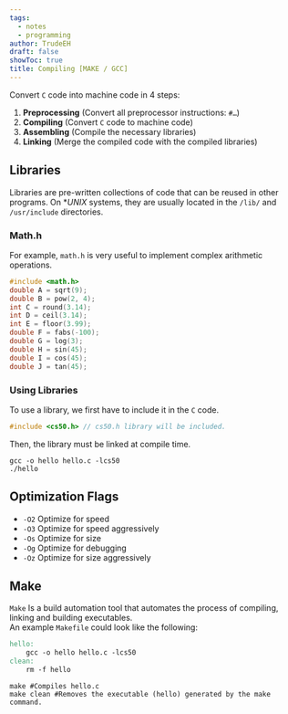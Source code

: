 ```yaml
---
tags:
  - notes
  - programming
author: TrudeEH
draft: false
showToc: true
title: Compiling [MAKE / GCC]
---
```

Convert `C` code into machine code in 4 steps:
1. **Preprocessing** (Convert all preprocessor instructions: `#…`)
2. **Compiling** (Convert `C` code to machine code)
3. **Assembling** (Compile the necessary libraries)
4. **Linking** (Merge the compiled code with the compiled libraries)

## Libraries

Libraries are pre-written collections of code that can be reused in other programs. On **UNIX* systems, they are usually located in the `/lib/` and `/usr/include` directories.

### Math.h

For example, `math.h` is very useful to implement complex arithmetic operations.

```C
#include <math.h>
double A = sqrt(9);
double B = pow(2, 4);
int C = round(3.14);
int D = ceil(3.14);
int E = floor(3.99);
double F = fabs(-100);
double G = log(3);
double H = sin(45);
double I = cos(45);
double J = tan(45);
```

### Using Libraries

To use a library, we first have to include it in the `C` code.

```C
#include <cs50.h> // cs50.h library will be included.
```

Then, the library must be linked at compile time.

```Shell
gcc -o hello hello.c -lcs50
./hello
```

## Optimization Flags

- `-O2` Optimize for speed
- `-O3` Optimize for speed aggressively
- `-Os` Optimize for size
- `-Og` Optimize for debugging
- `-Oz` Optimize for size aggressively

## Make

`Make` Is a build automation tool that automates the process of compiling, linking and building executables.  
An example `Makefile` could look like the following:

```Makefile
hello:
	gcc -o hello hello.c -lcs50
clean:
	rm -f hello
```

```Shell
make #Compiles hello.c
make clean #Removes the executable (hello) generated by the make command.
```
